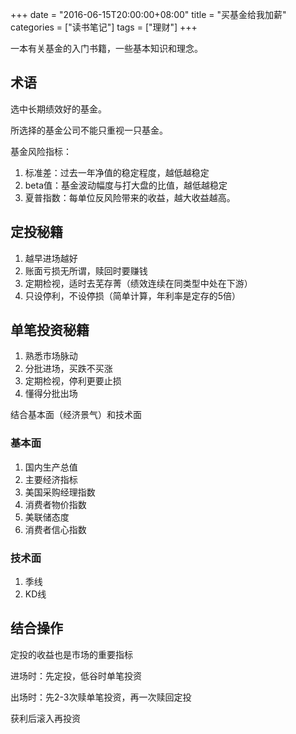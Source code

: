 +++
date = "2016-06-15T20:00:00+08:00"
title = "买基金给我加薪"
categories = ["读书笔记"]
tags = ["理财"]
+++

一本有关基金的入门书籍，一些基本知识和理念。

## 术语

选中长期绩效好的基金。

所选择的基金公司不能只重视一只基金。

基金风险指标：

1. 标准差：过去一年净值的稳定程度，越低越稳定
2. beta值：基金波动幅度与打大盘的比值，越低越稳定
3. 夏普指数：每单位反风险带来的收益，越大收益越高。

## 定投秘籍

1. 越早进场越好
2. 账面亏损无所谓，赎回时要赚钱
3. 定期检视，适时去芜存菁（绩效连续在同类型中处在下游）
4. 只设停利，不设停损（简单计算，年利率是定存的5倍）

## 单笔投资秘籍

1. 熟悉市场脉动
2. 分批进场，买跌不买涨
3. 定期检视，停利更要止损
4. 懂得分批出场

结合基本面（经济景气）和技术面

### 基本面

1. 国内生产总值
2. 主要经济指标
3. 美国采购经理指数
4. 消费者物价指数
5. 美联储态度
6. 消费者信心指数

### 技术面

1. 季线
2. KD线

## 结合操作

定投的收益也是市场的重要指标

进场时：先定投，低谷时单笔投资

出场时：先2-3次赎单笔投资，再一次赎回定投

获利后滚入再投资
